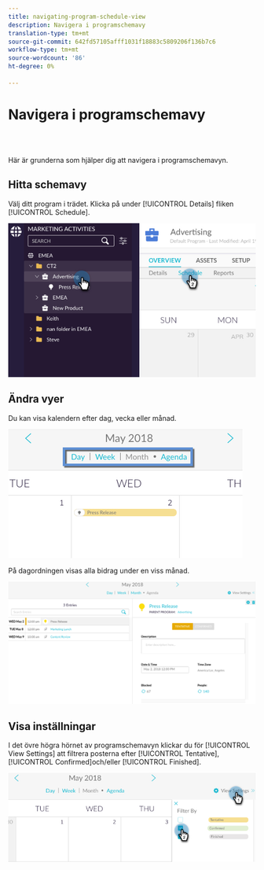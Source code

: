 ```yaml
---
title: navigating-program-schedule-view
description: Navigera i programschemavy
translation-type: tm+mt
source-git-commit: 642fd57105afff1031f18883c5809206f136b7c6
workflow-type: tm+mt
source-wordcount: '86'
ht-degree: 0%

---
```



# Navigera i programschemavy

<br> 

Här är grunderna som hjälper dig att navigera i programschemavyn.

## Hitta schemavy

Välj ditt program i trädet. Klicka på under [!UICONTROL Details] fliken [!UICONTROL Schedule].

![Bild ett](/help/sky/assets/program-schedule-view/navigating-program-schedule-view/navigating-program-schedule-view-1.png)

## Ändra vyer

Du kan visa kalendern efter dag, vecka eller månad.

![Bild två](/help/sky/assets/program-schedule-view/navigating-program-schedule-view/navigating-program-schedule-view-2.png)

På dagordningen visas alla bidrag under en viss månad.

![Bild tre](/help/sky/assets/program-schedule-view/navigating-program-schedule-view/navigating-program-schedule-view-3.png)

## Visa inställningar

I det övre högra hörnet av programschemavyn klickar du för [!UICONTROL View Settings] att filtrera posterna efter [!UICONTROL Tentative], [!UICONTROL Confirmed]och/eller [!UICONTROL Finished].

![Bild fyra](/help/sky/assets/program-schedule-view/navigating-program-schedule-view/navigating-program-schedule-view-4.png)
